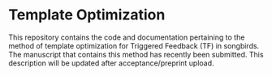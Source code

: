 # Template Optimization
This repository contains the code and documentation pertaining to the method of template optimization for Triggered Feedback (TF) in 
songbirds. The manuscript that contains this method has recently been submitted. This description will be updated after acceptance/preprint upload.  
